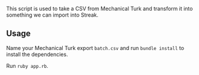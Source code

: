 This script is used to take a CSV from Mechanical Turk and transform it into something we can import into Streak.

## Usage

Name your Mechanical Turk export `batch.csv` and run `bundle install` to install the dependencies.

Run `ruby app.rb`.
